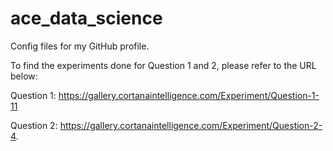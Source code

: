 # ace_data_science
Config files for my GitHub profile.

To find the experiments done for Question 1 and 2, please refer to the URL below:

Question 1: https://gallery.cortanaintelligence.com/Experiment/Question-1-11

Question 2: https://gallery.cortanaintelligence.com/Experiment/Question-2-4.
